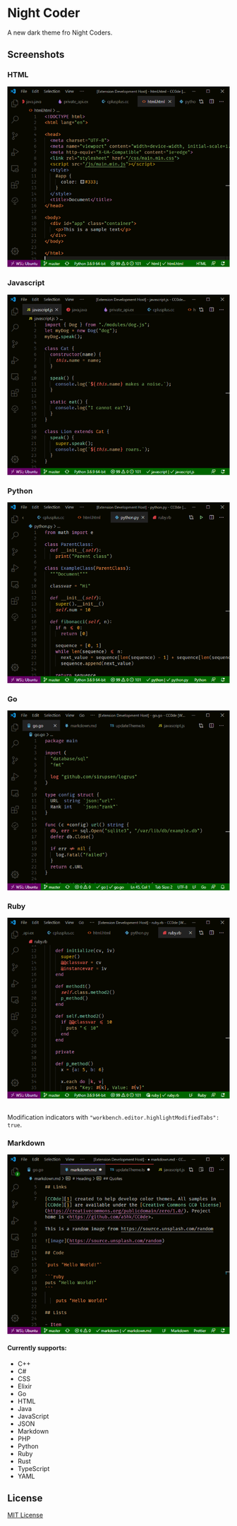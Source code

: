 # Night Coder

A new dark theme fro Night Coders.

## Screenshots

### HTML

![html screenshot](screenshot/html.png)

### Javascript

![javascript screenshot](screenshot/javascript.png)

### Python

![python screenshot](screenshot/python.png)

### Go

![go screenshot](screenshot/go.png)

### Ruby

![ruby screenshot](screenshot/ruby.png)

<br>Modification indicators with `"workbench.editor.highlightModifiedTabs": true`.

### Markdown

![modified tab indicators](screenshot/modified.png)

#### Currently supports:

- C++
- C#
- CSS
- Elixir
- Go
- HTML
- Java
- JavaScript
- JSON
- Markdown
- PHP
- Python
- Ruby
- Rust
- TypeScript
- YAML

## License

[MIT License](LICENSE)
